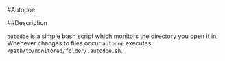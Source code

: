 #Autodoe

##Description

`autodoe` is a simple bash script which monitors the directory you open it in. Whenever changes to files occur `autodoe` executes `/path/to/monitored/folder/.autodoe.sh`.
